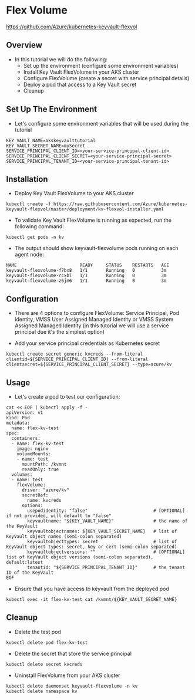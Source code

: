 # Flex Volume
https://github.com/Azure/kubernetes-keyvault-flexvol

## Overview

 - In this tutorial we will do the following:
   - Set up the environment (configure some environment variables)
   - Install Key Vault FlexVolume in your AKS cluster
   - Configure FlexVolume (create a secret with service principal details)
   - Deploy a pod that access to a Key Vault secret
   - Cleanup

## Set Up The Environment

 - Let's configure some environment variables that will be used during the tutorial

 ```
 KEY_VAULT_NAME=akskeyvaulttutorial
 KEY_VAULT_SECRET_NAME=mySecret
 SERVICE_PRINCIPAL_CLIENT_ID=<your-service-principal-client-id>
 SERVICE_PRINCIPAL_CLIENT_SECRET=<your-service-principal-secret>
 SERVICE_PRINCIPAL_TENANT_ID=<your-service-principal-tenant-id>
 ```

## Installation

 - Deploy Key Vault FlexVolume to your AKS cluster

 ```
 kubectl create -f https://raw.githubusercontent.com/Azure/kubernetes-keyvault-flexvol/master/deployment/kv-flexvol-installer.yaml
 ```

 - To validate Key Vault FlexVolume is running as expected, run the following command:
 ```
 kubectl get pods -n kv
 ```

 - The output should show keyvault-flexvolume pods running on each agent node:

 ```
 NAME                        READY     STATUS    RESTARTS   AGE
 keyvault-flexvolume-f7bx8   1/1       Running   0          3m
 keyvault-flexvolume-rcxbl   1/1       Running   0          3m
 keyvault-flexvolume-z6jm6   1/1       Running   0          3m
 ```

## Configuration

 - There are 4 options to configure FlexVolume: Service Principal, Pod identity, VMSS User Assigned Managed Identity or VMSS System Assigned Managed Identity (in this tutorial we will use a service principal due it's the simplest option)

 - Add your service principal credentials as Kubernetes secret

 ```
 kubectl create secret generic kvcreds --from-literal clientid=${SERVICE_PRINCIPAL_CLIENT_ID} --from-literal clientsecret=${SERVICE_PRINCIPAL_CLIENT_SECRET} --type=azure/kv
 ```

## Usage

 - Let's create a pod to test our configuration:

 ```
 cat << EOF | kubectl apply -f -
 apiVersion: v1
 kind: Pod
 metadata:
   name: flex-kv-test
 spec:
   containers:
   - name: flex-kv-test
     image: nginx
     volumeMounts:
     - name: test
       mountPath: /kvmnt
       readOnly: true
   volumes:
   - name: test
     flexVolume:
       driver: "azure/kv"
       secretRef:
         name: kvcreds
       options:
         usepodidentity: "false"                         # [OPTIONAL] if not provided, will default to "false"
         keyvaultname: "${KEY_VAULT_NAME}"               # the name of the KeyVault
         keyvaultobjectnames: ${KEY_VAULT_SECRET_NAME}   # list of KeyVault object names (semi-colon separated)
         keyvaultobjecttypes: secret                     # list of KeyVault object types: secret, key or cert (semi-colon separated)
         keyvaultobjectversions: ""                      # [OPTIONAL] list of KeyVault object versions (semi-colon separated), default:latest
         tenantid: "${SERVICE_PRINCIPAL_TENANT_ID}"      # the tenant ID of the KeyVault
 EOF
 ```

 - Ensure that you have access to keyvault from the deployed pod

 ```
 kubectl exec -it flex-kv-test cat /kvmnt/${KEY_VAULT_SECRET_NAME}
 ```

## Cleanup

 - Delete the test pod
 
 ```
 kubectl delete pod flex-kv-test
 ```

 - Delete the secret that store the service principal

 ```
 kubectl delete secret kvcreds
 ```

 - Uninstall FlexVolume from your AKS cluster 

 ```
 kubectl delete daemonset keyvault-flexvolume -n kv
 kubectl delete namespace kv
 ```
